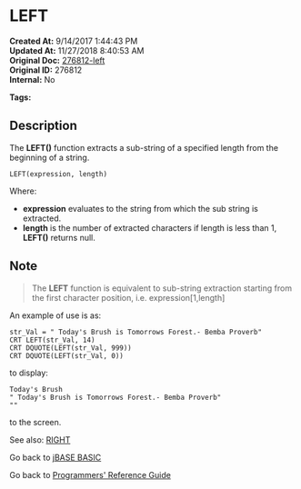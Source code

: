 # LEFT

**Created At:** 9/14/2017 1:44:43 PM  
**Updated At:** 11/27/2018 8:40:53 AM  
**Original Doc:** [276812-left](https://docs.jbase.com/36868-jbase-basic/276812-left)  
**Original ID:** 276812  
**Internal:** No  

**Tags:**
<badge text='string handling' vertical='middle' />

## Description

The **LEFT()** function extracts a sub-string of a specified length from the beginning of a string.

```
LEFT(expression, length)
```

Where:

- **expression** evaluates to the string from which the sub string is extracted.
- **length** is the number of extracted characters if length is less than 1, **LEFT()** returns null.

## Note

> The **LEFT** function is equivalent to sub-string extraction starting from the first character position, i.e. expression[1,length]

An example of use is as:

```
str_Val = " Today's Brush is Tomorrows Forest.- Bemba Proverb"
CRT LEFT(str_Val, 14)
CRT DQUOTE(LEFT(str_Val, 999))
CRT DQUOTE(LEFT(str_Val, 0))
```

to display:

```
Today's Brush
" Today's Brush is Tomorrows Forest.- Bemba Proverb"
""
```

to the screen.

See also: [RIGHT](./../right)

Go back to [jBASE BASIC](./../README.md)

Go back to [Programmers' Reference Guide](./../../reference-guides/jbc/README.md)
